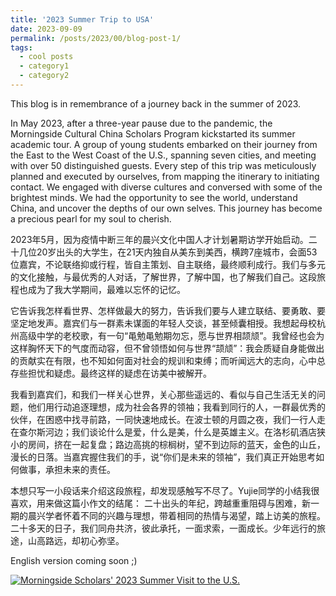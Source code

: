 ```yaml
---
title: '2023 Summer Trip to USA'
date: 2023-09-09
permalink: /posts/2023/00/blog-post-1/
tags:
  - cool posts
  - category1
  - category2
---
```


This blog is in remembrance of a journey back in the summer of 2023. 

In May 2023, after a three-year pause due to the pandemic, the Morningside Cultural China Scholars Program kickstarted its summer academic tour. A group of young students embarked on their journey from the East to the West Coast of the U.S., spanning seven cities, and meeting with over 50 distinguished guests. Every step of this trip was meticulously planned and executed by ourselves, from mapping the itinerary to initiating contact. We engaged with diverse cultures and conversed with some of the brightest minds. We had the opportunity to see the world, understand China, and uncover the depths of our own selves. This journey has become a precious pearl for my soul to cherish.

2023年5月，因为疫情中断三年的晨兴文化中国人才计划暑期访学开始启动。二十几位20岁出头的大学生，在21天内独自从美东到美西，横跨7座城市，会面53位嘉宾，不论联络抑或行程，皆自主策划、自主联络，最终顺利成行。我们与多元的文化接触，与最优秀的人对话，了解世界，了解中国，也了解我们自己。这段旅程也成为了我大学期间，最难以忘怀的记忆。

它告诉我怎样看世界、怎样做最大的努力，告诉我们要与人建立联结、要勇敢、要坚定地发声。嘉宾们与一群素未谋面的年轻人交谈，甚至倾囊相授。我想起母校杭州高级中学的老校歌，有一句“黾勉黾勉期勿忘，愿与世界相颉颃”。我曾经也会为这样胸怀天下的气度而动容，但不曾领悟如何与世界“颉颃”：我会质疑自身能做出的贡献实在有限，也不知如何面对社会的规训和束缚；而听闻远大的志向，心中总存些担忧和疑虑。最终这样的疑虑在访美中被解开。

我看到嘉宾们，和我们一样关心世界，关心那些遥远的、看似与自己生活无关的问题，他们用行动追逐理想，成为社会各界的领袖；我看到同行的人，一群最优秀的伙伴，在困惑中找寻前路，一同快速地成长。在波士顿的月圆之夜，我们一行人走在查尔斯河边；我们谈论什么是爱，什么是美，什么是英雄主义。在洛杉矶酒店狭小的房间，挤在一起复盘；路边高挑的棕榈树，望不到边际的蓝天，金色的山丘，漫长的日落。当嘉宾握住我们的手，说“你们是未来的领袖”，我们真正开始思考如何做事，承担未来的责任。

本想只写一小段话来介绍这段旅程，却发现感触写不尽了。Yujie同学的小结我很喜欢，用来做这篇小作文的结尾：
二十出头的年纪，跨越重重阻碍与困难，新一期的晨兴学者怀着不同的兴趣与理想，带着相同的热情与渴望，踏上访美的旅程。
二十多天的日子，我们同舟共济，彼此承托，一面求索，一面成长。少年远行的旅途，山高路远，却初心弥坚。

English version coming soon ;)


[![Morningside Scholars' 2023 Summer Visit to the U.S.](https://res.cloudinary.com/marcomontalbano/image/upload/v1706436803/video_to_markdown/images/youtube--E7wkZX68Yd4-c05b58ac6eb4c4700831b2b3070cd403.jpg)](https://youtu.be/E7wkZX68Yd4 "Morningside Scholars' 2023 Summer Visit to the U.S.")

